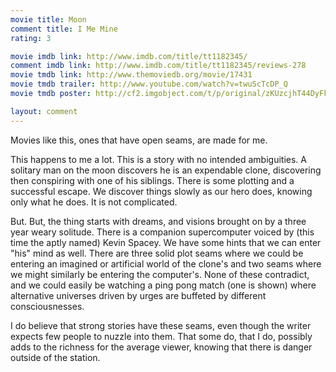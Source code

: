 ```yaml
---
movie title: Moon
comment title: I Me Mine
rating: 3

movie imdb link: http://www.imdb.com/title/tt1182345/
comment imdb link: http://www.imdb.com/title/tt1182345/reviews-278
movie tmdb link: http://www.themoviedb.org/movie/17431
movie tmdb trailer: http://www.youtube.com/watch?v=twuScTcDP_Q
movie tmdb poster: http://cf2.imgobject.com/t/p/original/zKUzcjhT44DyFkfroxdFhCQCaHy.jpg

layout: comment
---
```


Movies like this, ones that have open seams, are made for me.

This happens to me a lot. This is a story with no intended ambiguities. A solitary man on the moon discovers he is an expendable clone, discovering then conspiring with one of his siblings. There is some plotting and a successful escape. We discover things slowly as our hero does, knowing only what he does. It is not complicated.

But. But, the thing starts with dreams, and visions brought on by a three year weary solitude. There is a companion supercomputer voiced by (this time the aptly named) Kevin Spacey. We have some hints that we can enter "his" mind as well. There are three solid plot seams where we could be entering an imagined or artificial world of the clone's and two seams where we might similarly be entering the computer's. None of these contradict, and we could easily be watching a ping pong match (one is shown) where alternative universes driven by urges are buffeted by different consciousnesses. 

I do believe that strong stories have these seams, even though the writer expects few people to nuzzle into them. That some do, that I do, possibly adds to the richness for the average viewer, knowing that there is danger outside of the station.